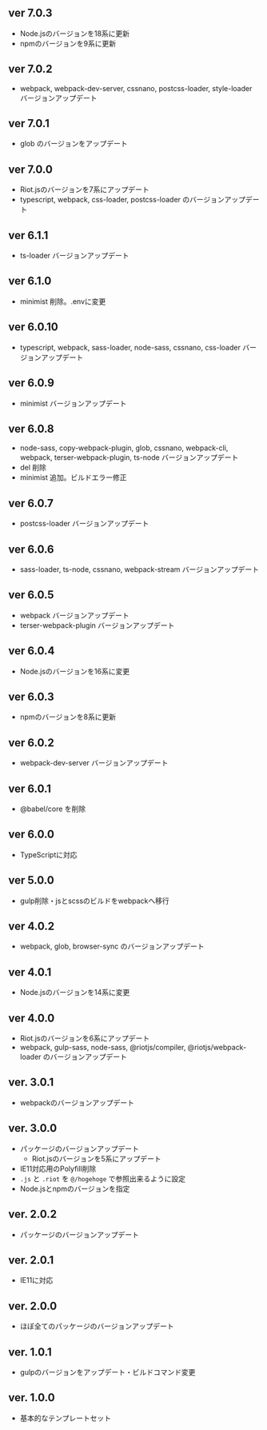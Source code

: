 ## ver 7.0.3

- Node.jsのバージョンを18系に更新
- npmのバージョンを9系に更新

## ver 7.0.2

- webpack, webpack-dev-server, cssnano, postcss-loader, style-loader バージョンアップデート

## ver 7.0.1

- glob のバージョンをアップデート

## ver 7.0.0

- Riot.jsのバージョンを7系にアップデート
- typescript, webpack, css-loader, postcss-loader のバージョンアップデート

## ver 6.1.1

- ts-loader バージョンアップデート

## ver 6.1.0

- minimist 削除。.envに変更

## ver 6.0.10

- typescript, webpack, sass-loader, node-sass, cssnano, css-loader バージョンアップデート

## ver 6.0.9

- minimist バージョンアップデート

## ver 6.0.8

- node-sass, copy-webpack-plugin, glob, cssnano, webpack-cli, webpack, terser-webpack-plugin, ts-node バージョンアップデート
- del 削除
- minimist 追加。ビルドエラー修正

## ver 6.0.7

- postcss-loader バージョンアップデート

## ver 6.0.6

- sass-loader, ts-node, cssnano, webpack-stream バージョンアップデート

## ver 6.0.5

- webpack バージョンアップデート
- terser-webpack-plugin バージョンアップデート

## ver 6.0.4

- Node.jsのバージョンを16系に変更

## ver 6.0.3

- npmのバージョンを8系に更新

## ver 6.0.2

- webpack-dev-server バージョンアップデート

## ver 6.0.1

- @babel/core を削除

## ver 6.0.0

- TypeScriptに対応

## ver 5.0.0

- gulp削除・jsとscssのビルドをwebpackへ移行

## ver 4.0.2

- webpack, glob, browser-sync のバージョンアップデート

## ver 4.0.1

- Node.jsのバージョンを14系に変更

## ver 4.0.0

- Riot.jsのバージョンを6系にアップデート
- webpack, gulp-sass, node-sass, @riotjs/compiler, @riotjs/webpack-loader のバージョンアップデート

## ver. 3.0.1

- webpackのバージョンアップデート

## ver. 3.0.0

- パッケージのバージョンアップデート
  - Riot.jsのバージョンを5系にアップデート
- IE11対応用のPolyfill削除
- `.js` と `.riot` を `@/hogehoge` で参照出来るように設定
- Node.jsとnpmのバージョンを指定


## ver. 2.0.2

- パッケージのバージョンアップデート

## ver. 2.0.1

- IE11に対応


## ver. 2.0.0

- ほぼ全てのパッケージのバージョンアップデート

## ver. 1.0.1

- gulpのバージョンをアップデート・ビルドコマンド変更


## ver. 1.0.0

- 基本的なテンプレートセット
